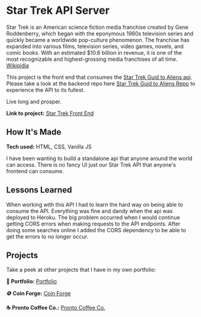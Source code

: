 # Star Trek API Server

Star Trek is an American science fiction media franchise created by Gene Roddenberry, which began with the eponymous 1960s television series and quickly became a worldwide pop-culture phenomenon. The franchise has expanded into various films, television series, video games, novels, and comic books. With an estimated $10.6 billion in revenue, it is one of the most recognizable and highest-grossing media franchises of all time. [Wikipidia](https://en.wikipedia.org/wiki/Star_Trek)

This project is the front end that consumes the [Star Trek Guid to Aliens api](http://star-trek-beta.vercel.app/). Please take a look at the backend repo here [Star Trek Guid to Aliens Repo](https://github.com/ivngzmn/star-trek-server) to experience the API to its fullest.

Live long and prosper.

**Link to project:** [Star Trek Front End](https://star-trek-node-express-api.herokuapp.com/)

<!-- ![app image](#) Image Gif in the works -->

## How It's Made

**Tech used:** HTML, CSS, Vanilla JS

I have been wanting to build a standalone api that anyone around the world can access. There is no fancy UI just our Star Trek API that anyone's frontend can consume.

## Lessons Learned

When working with this API I had to learn the hard way on being able to consume the API. Everything was fine and dandy when the api was deployed to Heroku. The big problem occurred when I would continue getting CORS errors when making requests to the API endpoints. After doing some searches online I added the CORS dependency to be able to get the errors to no longer occur.

## Projects

Take a peek at other projects that I have in my own portfolio:

**🚀 Portfolio:** [Portfolio](https://github.com/ivngzmn/ivanguzmandev)

**🪙 Coin Forge:** [Coin Forge](https://github.com/ivngzmn/coin-forge)

**☕️ Pronto Coffee Co.:** [Pronto Coffee Co.](https://github.com/ivngzmn/pronto-coffee-co)
